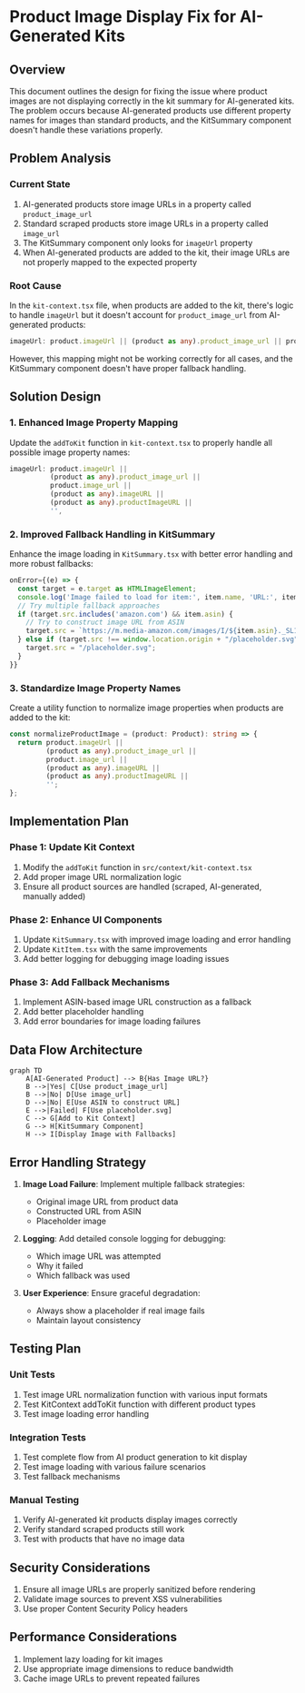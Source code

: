 # Product Image Display Fix for AI-Generated Kits

## Overview

This document outlines the design for fixing the issue where product images are not displaying correctly in the kit summary for AI-generated kits. The problem occurs because AI-generated products use different property names for images than standard products, and the KitSummary component doesn't handle these variations properly.

## Problem Analysis

### Current State
1. AI-generated products store image URLs in a property called `product_image_url`
2. Standard scraped products store image URLs in a property called `image_url`
3. The KitSummary component only looks for `imageUrl` property
4. When AI-generated products are added to the kit, their image URLs are not properly mapped to the expected property

### Root Cause
In the `kit-context.tsx` file, when products are added to the kit, there's logic to handle `imageUrl` but it doesn't account for `product_image_url` from AI-generated products:

```typescript
imageUrl: product.imageUrl || (product as any).product_image_url || product.image_url || '',
```

However, this mapping might not be working correctly for all cases, and the KitSummary component doesn't have proper fallback handling.

## Solution Design

### 1. Enhanced Image Property Mapping
Update the `addToKit` function in `kit-context.tsx` to properly handle all possible image property names:

```typescript
imageUrl: product.imageUrl || 
          (product as any).product_image_url || 
          product.image_url || 
          (product as any).imageURL || 
          (product as any).productImageURL ||
          '',
```

### 2. Improved Fallback Handling in KitSummary
Enhance the image loading in `KitSummary.tsx` with better error handling and more robust fallbacks:

```typescript
onError={(e) => {
  const target = e.target as HTMLImageElement;
  console.log('Image failed to load for item:', item.name, 'URL:', item.imageUrl);
  // Try multiple fallback approaches
  if (target.src.includes('amazon.com') && item.asin) {
    // Try to construct image URL from ASIN
    target.src = `https://m.media-amazon.com/images/I/${item.asin}._SL1500_.jpg`;
  } else if (target.src !== window.location.origin + "/placeholder.svg") {
    target.src = "/placeholder.svg";
  }
}}
```

### 3. Standardize Image Property Names
Create a utility function to normalize image properties when products are added to the kit:

```typescript
const normalizeProductImage = (product: Product): string => {
  return product.imageUrl || 
         (product as any).product_image_url || 
         product.image_url || 
         (product as any).imageURL || 
         (product as any).productImageURL ||
         '';
};
```

## Implementation Plan

### Phase 1: Update Kit Context
1. Modify the `addToKit` function in `src/context/kit-context.tsx`
2. Add proper image URL normalization logic
3. Ensure all product sources are handled (scraped, AI-generated, manually added)

### Phase 2: Enhance UI Components
1. Update `KitSummary.tsx` with improved image loading and error handling
2. Update `KitItem.tsx` with the same improvements
3. Add better logging for debugging image loading issues

### Phase 3: Add Fallback Mechanisms
1. Implement ASIN-based image URL construction as a fallback
2. Add better placeholder handling
3. Add error boundaries for image loading failures

## Data Flow Architecture

```mermaid
graph TD
    A[AI-Generated Product] --> B{Has Image URL?}
    B -->|Yes| C[Use product_image_url]
    B -->|No| D[Use image_url]
    D -->|No| E[Use ASIN to construct URL]
    E -->|Failed| F[Use placeholder.svg]
    C --> G[Add to Kit Context]
    G --> H[KitSummary Component]
    H --> I[Display Image with Fallbacks]
```

## Error Handling Strategy

1. **Image Load Failure**: Implement multiple fallback strategies:
   - Original image URL from product data
   - Constructed URL from ASIN
   - Placeholder image

2. **Logging**: Add detailed console logging for debugging:
   - Which image URL was attempted
   - Why it failed
   - Which fallback was used

3. **User Experience**: Ensure graceful degradation:
   - Always show a placeholder if real image fails
   - Maintain layout consistency

## Testing Plan

### Unit Tests
1. Test image URL normalization function with various input formats
2. Test KitContext addToKit function with different product types
3. Test image loading error handling

### Integration Tests
1. Test complete flow from AI product generation to kit display
2. Test image loading with various failure scenarios
3. Test fallback mechanisms

### Manual Testing
1. Verify AI-generated kit products display images correctly
2. Verify standard scraped products still work
3. Test with products that have no image data

## Security Considerations

1. Ensure all image URLs are properly sanitized before rendering
2. Validate image sources to prevent XSS vulnerabilities
3. Use proper Content Security Policy headers

## Performance Considerations

1. Implement lazy loading for kit images
2. Use appropriate image dimensions to reduce bandwidth
3. Cache image URLs to prevent repeated failures